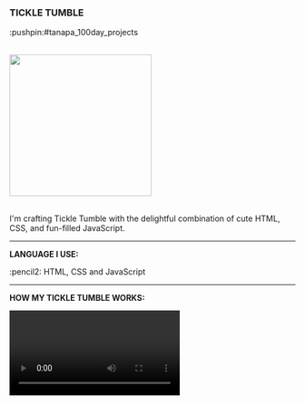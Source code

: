 <div>
  <h3>TICKLE TUMBLE</h3> 
  <p>:pushpin:#tanapa_100day_projects</p>
  <br>
  <div>
    <img src="https://github.com/TanapaPalmer/TICKLE_TUMBLE/assets/119079803/ab8fafce-f269-4846-8a7c-0847db49979f" height="250"/>
  </div>
  <br>
  <p>I'm crafting Tickle Tumble with the delightful combination of cute HTML, CSS, and fun-filled JavaScript.</p>

  <hr>

  <div>
    <p><strong>LANGUAGE I USE:</strong></p>
    <p>:pencil2: HTML, CSS and JavaScript</p>
  </div>

  <hr>
  
  <div>
    <p><strong>HOW MY TICKLE TUMBLE WORKS:</strong></p>
    <video src="https://github.com/TanapaPalmer/TICKLE_TUMBLE/assets/119079803/f8e56640-f15c-476a-b824-c46150a6b2cb"></video>
  </div>
</div>
